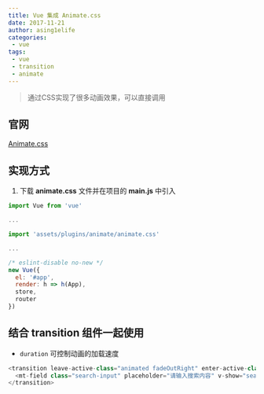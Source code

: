 ```yaml
---
title: Vue 集成 Animate.css
date: 2017-11-21
author: asing1elife
categories:
 - vue
tags:
 - vue
 - transition
 - animate
---
```

> 通过CSS实现了很多动画效果，可以直接调用  

## 官网
[Animate.css](https://daneden.github.io/animate.css/)

## 实现方式
1. 下载 **animate.css** 文件并在项目的 **main.js** 中引入

```javascript
import Vue from 'vue'

...

import 'assets/plugins/animate/animate.css'

...

/* eslint-disable no-new */
new Vue({
  el: '#app',
  render: h => h(App),
  store,
  router
})
```

## 结合 transition 组件一起使用
* `duration` 可控制动画的加载速度

```javascript
<transition leave-active-class="animated fadeOutRight" enter-active-class="animated fadeInRight" :duration="300">
  <mt-field class="search-input" placeholder="请输入搜索内容" v-show="search" v-model="searchContent"></mt-field>
</transition>
```